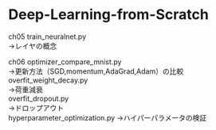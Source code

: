 # Deep-Learning-from-Scratch

ch05
train_neuralnet.py  
→レイヤの概念  

ch06
optimizer_compare_mnist.py  
→更新方法（SGD,momentum,AdaGrad,Adam）の比較  
overfit_weight_decay.py  
→荷重減衰  
overfit_dropout.py  
→ドロップアウト  
hyperparameter_optimization.py
→ハイパーパラメータの検証
